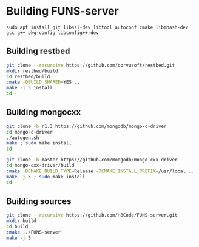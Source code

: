 # Building FUNS-server
`sudo apt install git libssl-dev libtool autoconf cmake libmhash-dev gcc g++ pkg-config libconfig++-dev`

## Building restbed
```bash
git clone --recursive https://github.com/corvusoft/restbed.git
mkdir restbed/build
cd restbed/build
cmake -DBUILD_SHARED=YES ..
make -j 5 install
cd -
```

## Building mongocxx
```bash
git clone -b r1.3 https://github.com/mongodb/mongo-c-driver
cd mongo-c-driver
./autogen.sh
make ; sudo make install
cd -

git clone -b master https://github.com/mongodb/mongo-cxx-driver
cd mongo-cxx-driver/build
cmake -DCMAKE_BUILD_TYPE=Release -DCMAKE_INSTALL_PREFIX=/usr/local ..
make -j 5 ; sudo make install
cd -
```

## Building sources
```bash
git clone --recursive https://github.com/H8Code/FUNS-server.git
mkdir build
cd build
cmake ../FUNS-server
make -j 5
```
